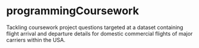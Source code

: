 # programmingCoursework
Tackling coursework project questions targeted at a dataset containing flight arrival and departure details for domestic commercial flights of major carriers within the USA.  
